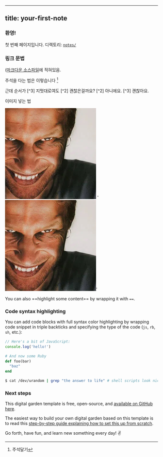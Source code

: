 ----
title: your-first-note
---

### 환영!

첫 번째 페이지입니다.
디렉토리: [`notes/`](https://github.com/maximevaillancourt/digital-garden-jekyll-template/tree/master/_notes)

### 링크 문법

([마크다운 소스파일](https://github.com/maximevaillancourt/digital-garden-jekyll-template/blob/master/_notes/your-first-note.md#link-syntax)에 적혀있음.

주석을 다는 법은 이렇습니다 [^1]
[^1]: 주석달기

근데 순서가 [^3] 지멋대로여도 [^2] 괜찮은걸까요?
[^2] 아니에요.
[^3] 괜찮아요.

이미지 넣는 법

<img src="/assets/image.jpg"/>
'<img src="/assets/image.jpg"/>'

You can also ==highlight some content== by wrapping it with `==`.

### Code syntax highlighting

You can add code blocks with full syntax color highlighting by wrapping code snippet in triple backticks and specifying the type of the code (`js`, `rb`, `sh`, etc.):

```js
// Here's a bit of JavaScript:
console.log('hello!')
```

```rb
# And now some Ruby
def foo(bar)
  "baz"
end
```

```sh
$ cat /dev/urandom | grep "the answer to life" # shell scripts look nice too
```


### Next steps

This digital garden template is free, open-source, and [available on GitHub here](https://github.com/maximevaillancourt/digital-garden-jekyll-template).

The easiest way to build your own digital garden based on this template is to read this [step-by-step guide explaining how to set this up from scratch](https://maximevaillancourt.com/blog/setting-up-your-own-digital-garden-with-jekyll).

Go forth, have fun, and learn new something every day! ✌️